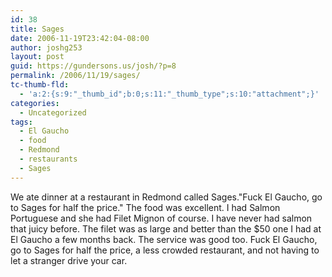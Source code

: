 ```yaml
---
id: 38
title: Sages
date: 2006-11-19T23:42:04-08:00
author: joshg253
layout: post
guid: https://gundersons.us/josh/?p=8
permalink: /2006/11/19/sages/
tc-thumb-fld:
  - 'a:2:{s:9:"_thumb_id";b:0;s:11:"_thumb_type";s:10:"attachment";}'
categories:
  - Uncategorized
tags:
  - El Gaucho
  - food
  - Redmond
  - restaurants
  - Sages
---
```

We ate dinner at a restaurant in Redmond called Sages."Fuck El Gaucho, go to Sages for half the price." The food was excellent. I had Salmon Portuguese and she had Filet Mignon of course. I have never had salmon that juicy before. The filet was as large and better than the $50 one I had at El Gaucho a few months back. The service was good too. Fuck El Gaucho, go to Sages for half the price, a less crowded restaurant, and not having to let a stranger drive your car.